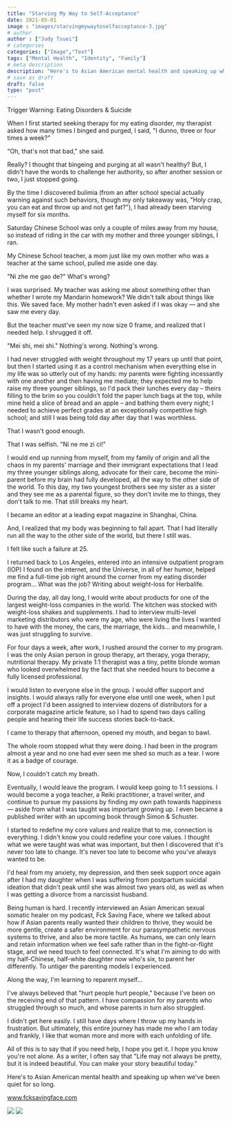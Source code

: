 ```yaml
---
title: "Starving My Way to Self-Acceptance"
date: 2021-05-01
image : "images/starvingmywaytoselfacceptance-3.jpg"
# author
author : ["Judy Tsuei"]
# categories
categories: ["Image","Text"]
tags: ["Mental Health", "Identity", "Family"]
# meta description
description: "Here's to Asian American mental health and speaking up when we've been quiet for so long."
# save as draft
draft: false
type: "post"
---
```


Trigger Warning: Eating Disorders & Suicide


When I first started seeking therapy for my eating disorder, my therapist asked how many times I binged and purged, I said, "I dunno, three or four times a week?" 

"Oh, that's not that bad," she said. 

Really? I thought that bingeing and purging at all wasn't healthy? But, I didn't have the words to challenge her authority, so after another session or two, I just stopped going.

By the time I discovered bulimia (from an after school special actually warning against such behaviors, though my only takeaway was, "Holy crap, you can eat and throw up and not get fat?"), I had already been starving myself for six months. 

Saturday Chinese School was only a couple of miles away from my house, so instead of riding in the car with my mother and three younger siblings, I ran. 

My Chinese School teacher, a mom just like my own mother who was a teacher at the same school, pulled me aside one day. 

"Ni zhe me gao de?" What's wrong? 

I was surprised. My teacher was asking me about something other than whether I wrote my Mandarin homework? We didn't talk about things like this. We saved face. My mother hadn't even asked if I was okay — and she saw me every day.

But the teacher must've seen my now size 0 frame, and realized that I needed help. I shrugged it off. 

"Mei shi, mei shi." Nothing's wrong. Nothing's wrong.

I had never struggled with weight throughout my 17 years up until that point, but then I started using it as a control mechanism when everything else in my life was so utterly out of my hands: my parents were fighting incessantly with one another and then having me mediate; they expected me to help raise my three younger siblings, so I'd pack their lunches every day – theirs filling to the brim so you couldn't fold the paper lunch bags at the top, while mine held a slice of bread and an apple – and bathing them every night; I needed to achieve perfect grades at an exceptionally competitive high school; and still I was being told day after day that I was worthless. 

That I wasn't good enough.

That I was selfish. "Ni ne me zi ci!"

I would end up running from myself, from my family of origin and all the chaos in my parents' marriage and their immigrant expectations that I lead my three younger siblings along, advocate for their care, become the mini-parent before my brain had fully developed, all the way to the other side of the world. To this day, my two youngest brothers see my sister as a sister and they see me as a parental figure, so they don't invite me to things, they don't talk to me. That still breaks my heart.

I became an editor at a leading expat magazine in Shanghai, China. 

And, I realized that my body was beginning to fall apart. That I had literally run all the way to the other side of the world, but there I still was. 

I felt like such a failure at 25.

I returned back to Los Angeles, entered into an intensive outpatient program (IOP) I found on the internet, and the Universe, in all of her humor, helped me find a full-time job right around the corner from my eating disorder program...
What was the job? Writing about weight-loss for Herbalife.

During the day, all day long, I would write about products for one of the largest weight-loss companies in the world. The kitchen was stocked with weight-loss shakes and supplements. I had to interview multi-level marketing distributors who were my age, who were living the lives I wanted to have with the money, the cars, the marriage, the kids... and meanwhile, I was just struggling to survive.

For four days a week, after work, I rushed around the corner to my program. I was the only Asian person in group therapy, art therapy, yoga therapy, nutritional therapy. My private 1:1 therapist was a tiny, petite blonde woman who looked overwhelmed by the fact that she needed hours to become a fully licensed professional.

I would listen to everyone else in the group. I would offer support and insights. I would always rally for everyone else until one week, when I put off a project I'd been assigned to interview dozens of distributors for a corporate magazine article feature, so I had to spend two days calling people and hearing their life success stories back-to-back. 

I came to therapy that afternoon, opened my mouth, and began to bawl.

The whole room stopped what they were doing. I had been in the program almost a year and no one had ever seen me shed so much as a tear. I wore it as a badge of courage. 

Now, I couldn't catch my breath.

Eventually, I would leave the program. I would keep going to 1:1 sessions. I would become a yoga teacher, a Reiki practitioner, a travel writer, and continue to pursue my passions by finding my own path towards happiness — aside from what I was taught was important growing up. I even became a published writer with an upcoming book through Simon & Schuster.

I started to redefine my core values and realize that to me, connection is everything. I didn't know you could redefine your core values. I thought what we were taught was what was important, but then I discovered that it's never too late to change. It's never too late to become who you've always wanted to be.

I'd heal from my anxiety, my depression, and then seek support once again after I had my daughter when I was suffering from postpartum suicidal ideation that didn't peak until she was almost two years old, as well as when I was getting a divorce from a narcissist husband.

Being human is hard. I recently interviewed an Asian American sexual somatic healer on my podcast, Fck Saving Face, where we talked about how if Asian parents really wanted their children to thrive, they would be more gentle, create a safer environment for our parasympathetic nervous systems to thrive, and also be more tactile. As humans, we can only learn and retain information when we feel safe rather than in the fight-or-flight stage, and we need touch to feel connected. It's what I'm aiming to do with my half-Chinese, half-white daughter now who's six, to parent her differently. To untiger the parenting models I experienced.

Along the way, I'm learning to reparent myself... 

I've always believed that "hurt people hurt people," because I've been on the receiving end of that pattern. I have compassion for my parents who struggled through so much, and whose parents in turn also struggled. 

I didn't get here easily. I still have days where I throw up my hands in frustration. But ultimately, this entire journey has made me who I am today and frankly, I like that woman more and more with each unfolding of life.

All of this is to say that if you need help, I hope you get it. I hope you know you're not alone. As a writer, I often say that "Life may not always be pretty, but it is indeed beautiful. You can make your story beautiful today."

Here's to Asian American mental health and speaking up when we've been quiet for so long.


www.fcksavingface.com


<img src="/images/starvingmywaytoselfacceptance-1.jpg"/>

<img src="/images/starvingmywaytoselfacceptance-2.jpg"/>
